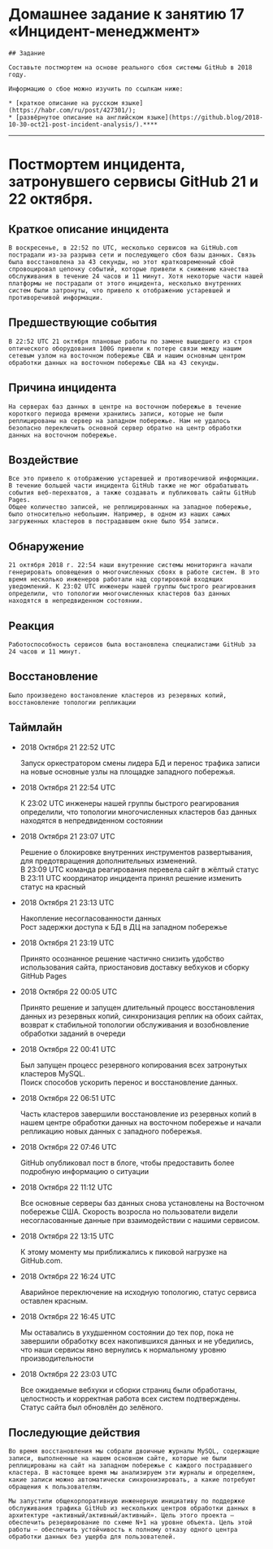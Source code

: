 # Домашнее задание к занятию 17 «Инцидент-менеджмент»

    ## Задание

    Составьте постмортем на основе реального сбоя системы GitHub в 2018 году.

    Информацию о сбое можно изучить по ссылкам ниже:

    * [краткое описание на русском языке](https://habr.com/ru/post/427301/);
    * [развёрнутое описание на английском языке](https://github.blog/2018-10-30-oct21-post-incident-analysis/).****


---


# Постмортем инцидента, затронувшего сервисы GitHub 21 и 22 октября.

## Краткое описание инцидента

    В воскресенье, в 22:52 по UTC, несколько сервисов на GitHub.com пострадали из-за разрыва сети и последующего сбоя базы данных. Связь была восстановлена ​​за 43 секунды, но этот кратковременный сбой спровоцировал цепочку событий, которые привели к снижению качества обслуживания в течение 24 часов и 11 минут. Хотя некоторые части нашей платформы не пострадали от этого инцидента, несколько внутренних систем были затронуты, что привело к отображению устаревшей и противоречивой информации.


## Предшествующие события

    В 22:52 UTC 21 октября плановые работы по замене вышедшего из строя оптического оборудования 100G привели к потере связи между нашим сетевым узлом на восточном побережье США и нашим основным центром обработки данных на восточном побережье США на 43 секунды.

## Причина инцидента

    На серверах баз данных в центре на восточном побережье в течение короткого периода времени хранились записи, которые не были реплицированы на сервер на западном побережье. Нам не удалось безопасно переключить основной сервер обратно на центр обработки данных на восточном побережье.

## Воздействие

    Все это привело к отображению устаревшей и противоречивой информации. В течение большей части инцидента GitHub также не мог обрабатывать события веб-перехватов, а также создавать и публиковать сайты GitHub Pages.  
    Общее количество записей, не реплицированных на западное побережье, было относительно небольшим. Например, в одном из наших самых загруженных кластеров в пострадавшем окне было 954 записи.

## Обнаружение

    21 октября 2018 г. 22:54 наши внутренние системы мониторинга начали генерировать оповещения о многочисленных сбоях в работе систем. В это время несколько инженеров работали над сортировкой входящих уведомлений. К 23:02 UTC инженеры нашей группы быстрого реагирования определили, что топологии многочисленных кластеров баз данных находятся в непредвиденном состоянии.

## Реакция

    Работоспособность сервисов была востановлена специалистами GitHub за 24 часов и 11 минут.

## Восстановление

    Было произведено востановление кластеров из резервных копий, восстановление топологии репликации

## Таймлайн

- 2018 Октября 21 22:52 UTC

    Запуск оркестратором смены лидера БД и перенос трафика записи на новые основные узлы на площадке западного побережья. 

- 2018 Октября 21 22:54 UTC

    К 23:02 UTC инженеры нашей группы быстрого реагирования определили, что топологии многочисленных кластеров баз данных находятся в непредвиденном состоянии

- 2018 Октября 21 23:07 UTC

    Решение о блокировке внутренних инструментов развертывания, для предотвращения дополнительных изменений.  
    В 23:09 UTC команда реагирования перевела сайт в жёлтый статус  
    В 23:11 UTC координатор инцидента принял решение изменить статус на красный

- 2018 Октября 21 23:13 UTC

    Накопление несогласованности данных  
    Рост задержки доступа к БД в ДЦ на западном побережье

- 2018 Октября 21 23:19 UTC

    Принято осознанное решение частично снизить удобство использования сайта, приостановив доставку вебхуков и сборку GitHub Pages

- 2018 Октября 22 00:05 UTC

    Принято решение и запущен длительный процесс восстановления данных из резервных копий, синхронизация реплик на обоих сайтах, возврат к стабильной топологии обслуживания и возобновление обработки заданий в очереди

- 2018 Октября 22 00:41 UTC

    Был запущен процесс резервного копирования всех затронутых кластеров MySQL.  
    Поиск способов ускорить перенос и восстановление данных.

- 2018 Октября 22 06:51 UTC

    Часть кластеров завершили восстановление из резервных копий в нашем центре обработки данных на восточном побережье и начали репликацию новых данных с западного побережья.

- 2018 Октября 22 07:46 UTC

    GitHub опубликовал пост в блоге, чтобы предоставить более подробную информацию о ситуации

- 2018 Октября 22 11:12 UTC

    Все основные серверы баз данных снова установлены на Восточном побережье США. Скорость возросла но пользователи видели несогласованные данные при взаимодействии с нашими сервисом.

- 2018 Октября 22 13:15 UTC

    К этому моменту мы приближались к пиковой нагрузке на GitHub.com.

- 2018 Октября 22 16:24 UTC

    Аварийное переключение на исходную топологию, статус сервиса оставлен красным.

- 2018 Октября 22 16:45 UTC

    Мы оставались в ухудшенном состоянии до тех пор, пока не завершили обработку всех накопившихся данных и не убедились, что наши сервисы явно вернулись к нормальному уровню производительности

- 2018 Октября 22 23:03 UTC

    Все ожидаемые вебхуки и сборки страниц были обработаны, целостность и корректная работа всех систем подтверждены. Статус сайта был обновлён до зелёного.

## Последующие действия

    Во время восстановления мы собрали двоичные журналы MySQL, содержащие записи, выполненные на нашем основном сайте, которые не были реплицированы на сайт на западном побережье с каждого пострадавшего кластера. В настоящее время мы анализируем эти журналы и определяем, какие записи можно автоматически синхронизировать, а какие потребуют обращения к пользователям.

    Мы запустили общекорпоративную инженерную инициативу по поддержке обслуживания трафика GitHub из нескольких центров обработки данных в архитектуре «активный/активный/активный». Цель этого проекта — обеспечить резервирование по схеме N+1 на уровне объекта. Цель этой работы — обеспечить устойчивость к полному отказу одного центра обработки данных без ущерба для пользователей.
